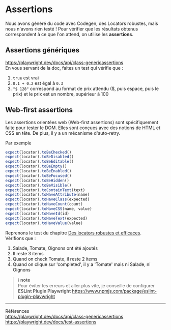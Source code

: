 # Assertions
Nous avons généré du code avec Codegen, des Locators robustes, mais nous n'avons rien testé ! Pour vérifier que les résultats obtenus correspondent à ce que l'on attend, on utilise les **assertions**.
## Assertions génériques
<https://playwright.dev/docs/api/class-genericassertions>  
En vous servant de la doc, faites un test qui vérifie que :
1. `true` est vrai
2. `0.1 + 0.2` est égal à `0.3`
3. `"$ 128"` correspond au format de prix attendu ($, puis espace, puis le prix) et le prix est un nombre, supérieur à 100

## Web-first assertions
Les assertions orientées web (Web-first assertions) sont spécifiquement faite pour tester le DOM. Elles sont conçues avec des notions de HTML et CSS en tête. De plus, il y a un mécanisme d'auto-retry.

Par exemple
```ts
expect(locator).toBeChecked()
expect(locator).toBeDisabled()
expect(locator).toBeEditable()
expect(locator).toBeEmpty()
expect(locator).toBeEnabled()
expect(locator).toBeFocused()
expect(locator).toBeHidden()
expect(locator).toBeVisible()
expect(locator).toContainText(text)
expect(locator).toHaveAttribute(name)
expect(locator).toHaveClass(expected)
expect(locator).toHaveCount(count)
expect(locator).toHaveCSS(name, value)
expect(locator).toHaveId(id)
expect(locator).toHaveText(expected)
expect(locator).toHaveValue(value)
```

Reprenons le test du chapitre [Des locators robustes et efficaces](locators/README.md#Solution).  
Vérifions que :
1. Salade, Tomate, Oignons ont été ajoutés
2. Il reste 3 items
3. Quand on check Tomate, il reste 2 items
4. Quand on clique sur 'completed', il y a 'Tomate' mais ni Salade, ni Oignons

> ℹ️ **note**  
> Pour éviter les erreurs et aller plus vite, je conseille de configurer **ESLint Plugin Playwright**
> <https://www.npmjs.com/package/eslint-plugin-playwright>

---
Références  
<https://playwright.dev/docs/api/class-genericassertions>  
<https://playwright.dev/docs/test-assertions>  
